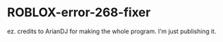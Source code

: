 # ROBLOX-error-268-fixer
ez. credits to ArianDJ for making the whole program. I'm just publishing it.
